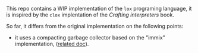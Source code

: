 This repo contains a WIP implementation of the `lox` programing language,
it is inspired by the `clox` implentation of the *Crafting interpreters* book.

So far, it differs from the original implementation on the following points:
* it uses a compacting garbage collector based on the "immix" implementation,
  ([related doc](./heap/README.md)).
